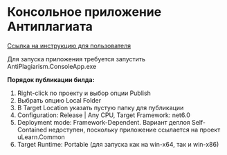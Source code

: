 # Консольное приложение Антиплагиата

[Ссылка на инструкцию для пользователя](https://docs.google.com/document/d/1WcYcVSd0GfRFyfXd6JeUFhMr_cdX120HJdrGtGuCO58/edit?usp=sharing)

Для запуска приложения требуется запустить AntiPlagiarism.ConsoleApp.exe

__Порядок публикации билда:__
1. Right-click по проекту и выбор опции Publish
2. Выбрать опцию Local Folder
3. В Target Location указать пустую папку для публикации
4. Configuration: Release | Any CPU, Target Framework: net6.0
5. Deployment mode: Framework-Dependent. Вариант деплоя Self-Contained недоступен, поскольку приложение ссылается на проект uLearn.Common
6. Target Runtime: Portable (для запуска как на win-x64, так и win-x86)
